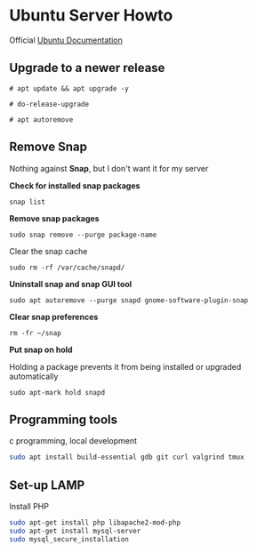 # Ubuntu Server Howto

Official [Ubuntu Documentation](https://help.ubuntu.com/)

## Upgrade to a newer release

```
# apt update && apt upgrade -y

# do-release-upgrade

# apt autoremove

```
## Remove Snap 

Nothing against **Snap**, but I don't want it for my server

**Check for installed snap packages**

```
snap list
```
**Remove snap packages**
```
sudo snap remove --purge package-name
```
Clear the snap cache
```
sudo rm -rf /var/cache/snapd/
```
**Uninstall snap and snap GUI tool**
```
sudo apt autoremove --purge snapd gnome-software-plugin-snap
```

**Clear snap preferences**
```
rm -fr ~/snap
```
**Put snap on hold**

Holding a package prevents it from being installed or upgraded automatically

```
sudo apt-mark hold snapd
```
## Programming tools 
c programming, local development
```bash
sudo apt install build-essential gdb git curl valgrind tmux
```
## Set-up LAMP
Install PHP
```bash
sudo apt-get install php libapache2-mod-php 
sudo apt-get install mysql-server
sudo mysql_secure_installation
